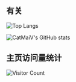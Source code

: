 ## 有关
![Top Langs](https://github-readme-stats.vercel.app/api/top-langs/?username=CatMaiV&theme=dracula&locale=cn&langs_count=4&layout=compact)

![CatMaiV's GitHub stats](https://github-readme-stats.vercel.app/api?username=CatMaiV&theme=dracula&locale=cn)

## 主页访问量统计

![Visitor Count](https://profile-counter.glitch.me/CatMaiV/count.svg)
